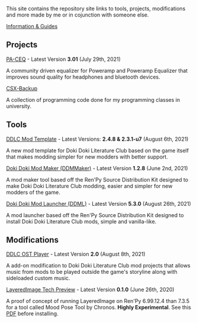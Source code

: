 This site contains the repository site links to tools, projects, modifications and more made by me or in cojunction with someone else.

[Information & Guides](information/information.md)

## Projects

[PA-CEQ](https://github.com/GanstaKingofSA/PA-CEQ) - Latest Version **3.01** (July 29th, 2021)

A community driven equalizer for Poweramp and Poweramp Equalizer that improves sound quality for headphones and bluetooth devices.

[CSX-Backup](https://github.com/GanstaKingofSA/CS1310-Backup) 

A collection of programming code done for my programming classes in university.

## Tools

[DDLC Mod Template](https://ganstakingofsa.github.io/DDLCModTemplate2.0) - Latest Versions: **2.4.8 & 2.3.1-u7** (August 6th, 2021)

A new mod template for Doki Doki Literature Club based on the game itself that makes modding simpler for new modders with better support.

[Doki Doki Mod Maker (DDMMaker)](https://ganstakingofsa.github.io/DDLC-ModMaker) - Latest Version **1.2.8** (June 2nd, 2021)

A mod maker tool based off the Ren'Py Source Distribution Kit designed to make Doki Doki Literature Club modding, easier and simpler for new modders of the game. 

[Doki Doki Mod Launcher (DDML)](https://github.com/GanstaKingofSA/DDML) - Latest Version **5.3.0** (August 26th, 2021)

A mod launcher based off the Ren'Py Source Distribution Kit designed to install Doki Doki Literature Club mods, simple and vanilla-like. 

## Modifications

[DDLC OST Player](https://github.com/GanstaKingofSA/DDLC-OSTPlayer) - Latest Version **2.0** (August 8th, 2021)

A add-on modification to Doki Doki Literature Club mod projects that allows music from mods to be played outside the game's storyline along with sideloaded custom music.

[LayeredImage Tech Preview](https://drive.google.com/file/d/15uuQvq2FSw2RvLFwWVVVqa8Liza80c5_/view?usp=sharing) - Latest Version **0.1.0** (June 26th, 2020)

A proof of concept of running LayeredImage on Ren'Py 6.99.12.4 than 7.3.5 for a tool called Mood Pose Tool by Chronos. **Highly Experimental**. See this [PDF](https://drive.google.com/file/d/1rZLBHIEEu63Oyj6Apfl3myQabebyDEOp/view) before installing. 
